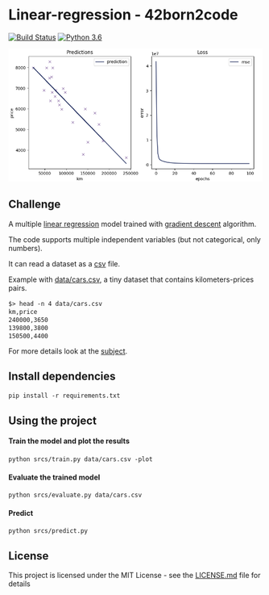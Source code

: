 # Linear-regression - 42born2code
[![Build Status](https://travis-ci.com/fedefloris/Linear-regression.svg?token=dH8C3CpkpNBzxeKzZ8gb&branch=master)](https://travis-ci.com/fedefloris/Linear-regression)
[![Python 3.6](https://img.shields.io/badge/python-3.6-blue.svg)](https://www.python.org/downloads/release/python-360/)

<p align="center">
	<img width="750" src="https://github.com/fedefloris/Linear-regression/blob/master/images/preview.png">
</p>

## Challenge
A multiple [linear regression](https://en.wikipedia.org/wiki/Linear_regression) model trained with [gradient descent](https://en.wikipedia.org/wiki/Gradient_descent) algorithm.

The code supports multiple independent variables (but not categorical, only numbers).

It can read a dataset as a [csv](https://en.wikipedia.org/wiki/Comma-separated_values) file.

Example with [data/cars.csv](data/cars.csv), a tiny dataset that contains kilometers-prices pairs.
```console
$> head -n 4 data/cars.csv
km,price
240000,3650
139800,3800
150500,4400
```

For more details look at the [subject](subject.pdf).

## Install dependencies
```console
pip install -r requirements.txt
```

## Using the project
#### Train the model and plot the results
```console
python srcs/train.py data/cars.csv -plot
```
#### Evaluate the trained model
```console
python srcs/evaluate.py data/cars.csv
```
#### Predict
```console
python srcs/predict.py
```

## License
This project is licensed under the MIT License - see the [LICENSE.md](LICENSE) file for details
